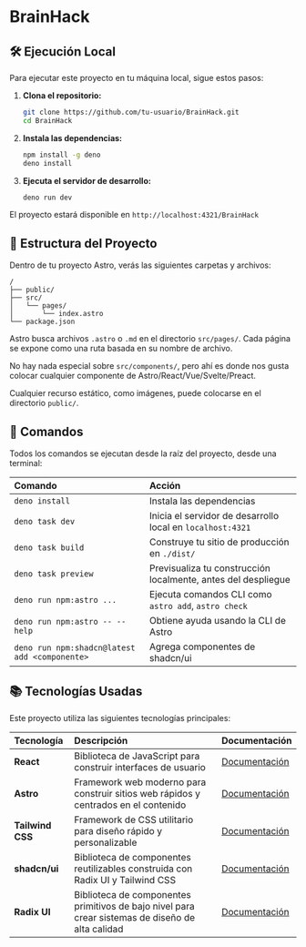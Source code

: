 # BrainHack

## 🛠️ Ejecución Local

Para ejecutar este proyecto en tu máquina local, sigue estos pasos:

1. **Clona el repositorio:**
   ```bash
   git clone https://github.com/tu-usuario/BrainHack.git
   cd BrainHack
   ```

2. **Instala las dependencias:**
   ```bash
   npm install -g deno
   deno install
   ```

3. **Ejecuta el servidor de desarrollo:**
   ```bash
   deno run dev
   ```

El proyecto estará disponible en `http://localhost:4321/BrainHack`

## 🚀 Estructura del Proyecto

Dentro de tu proyecto Astro, verás las siguientes carpetas y archivos:

```text
/
├── public/
├── src/
│   └── pages/
│       └── index.astro
└── package.json
```

Astro busca archivos `.astro` o `.md` en el directorio `src/pages/`. Cada página se expone como una
ruta basada en su nombre de archivo.

No hay nada especial sobre `src/components/`, pero ahí es donde nos gusta colocar cualquier
componente de Astro/React/Vue/Svelte/Preact.

Cualquier recurso estático, como imágenes, puede colocarse en el directorio `public/`.

## 🧞 Comandos

Todos los comandos se ejecutan desde la raíz del proyecto, desde una terminal:

| Comando                | Acción                                           |
| :--------------------- | :----------------------------------------------- |
| `deno install`         | Instala las dependencias                         |
| `deno task dev`             | Inicia el servidor de desarrollo local en `localhost:4321` |
| `deno task build`           | Construye tu sitio de producción en `./dist/`    |
| `deno task preview`         | Previsualiza tu construcción localmente, antes del despliegue |
| `deno run npm:astro ...`       | Ejecuta comandos CLI como `astro add`, `astro check` |
| `deno run npm:astro -- --help` | Obtiene ayuda usando la CLI de Astro            |
| `deno run npm:shadcn@latest add <componente>` | Agrega componentes de shadcn/ui |

## 📚 Tecnologías Usadas

Este proyecto utiliza las siguientes tecnologías principales:

| Tecnología | Descripción | Documentación |
| :--------- | :---------- | :------------ |
| **React** | Biblioteca de JavaScript para construir interfaces de usuario | [Documentación](https://react.dev/) |
| **Astro** | Framework web moderno para construir sitios web rápidos y centrados en el contenido | [Documentación](https://docs.astro.build/) |
| **Tailwind CSS** | Framework de CSS utilitario para diseño rápido y personalizable | [Documentación](https://tailwindcss.com/docs) |
| **shadcn/ui** | Biblioteca de componentes reutilizables construida con Radix UI y Tailwind CSS | [Documentación](https://ui.shadcn.com/) |
| **Radix UI** | Biblioteca de componentes primitivos de bajo nivel para crear sistemas de diseño de alta calidad | [Documentación](https://www.radix-ui.com/) |

